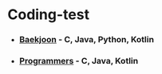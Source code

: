 # Coding-test
- <h3><a href="https://www.acmicpc.net/">Baekjoon</a> - C, Java, Python, Kotlin</h3>
- <h3><a href="https://programmers.co.kr/">Programmers</a> - C, Java, Kotlin</h3>
